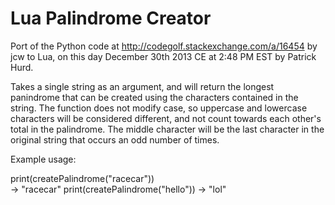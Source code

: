 Lua Palindrome Creator
======================

Port of the Python code at http://codegolf.stackexchange.com/a/16454 by jcw to Lua, on this day December 30th 2013 CE at 2:48 PM EST by Patrick Hurd.

Takes a single string as an argument, and will return the longest panindrome that can be created using the characters contained in the string. The function does not modify case, so uppercase and lowercase characters will be considered different, and not count towards each other's total in the palindrome. The middle character will be the last character in the original string that occurs an odd number of times.

Example usage:

print(createPalindrome("racecar")) 	
  -> "racecar"
print(createPalindrome("hello"))
  -> "lol"
